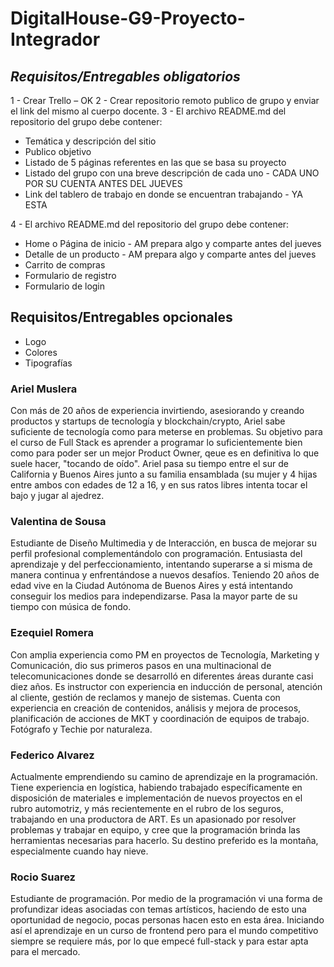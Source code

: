 # DigitalHouse-G9-Proyecto-Integrador

## _Requisitos/Entregables obligatorios_

1 - Crear Trello – OK
2 - Crear repositorio remoto publico de grupo y enviar el link del mismo al cuerpo docente.
3 - El archivo README.md del repositorio del grupo debe contener:
- Temática y descripción del sitio
- Publico objetivo
- Listado de 5 páginas referentes en las que se basa su proyecto
- Listado del grupo con una breve descripción de cada uno - CADA UNO POR SU CUENTA ANTES DEL   JUEVES
- Link del tablero de trabajo en donde se encuentran trabajando - YA ESTA

4 - El archivo README.md del repositorio del grupo debe contener:
- Home o Página de inicio - AM prepara algo y comparte antes del jueves
- Detalle de un producto - AM prepara algo y comparte antes del jueves
- Carrito de compras
- Formulario de registro
- Formulario de login

## Requisitos/Entregables opcionales
- Logo
- Colores
- Tipografías




### Ariel Muslera
Con más de 20 años de experiencia invirtiendo, asesiorando y creando productos y startups de tecnología y blockchain/crypto, Ariel sabe suficiente de tecnología como para meterse en problemas. Su objetivo para el curso de Full Stack es aprender a programar lo suficientemente bien como para poder ser un mejor Product Owner, qeue es en definitiva lo que suele hacer, "tocando de oído". 
Ariel pasa su tiempo entre el sur de California y Buenos Aires junto a su familia ensamblada (su mujer y 4 hijas entre ambos con edades de 12 a 16, y en sus ratos libres intenta tocar el bajo y jugar al ajedrez.

### Valentina de Sousa
Estudiante de Diseño Multimedia y de Interacción, en busca de mejorar su perfil profesional complementándolo con programación. Entusiasta del aprendizaje y del perfeccionamiento, intentando superarse a si misma de manera continua y enfrentándose a nuevos desafíos. Teniendo 20 años de edad vive en la Ciudad Autónoma de Buenos Aires y está intentando conseguir los medios para independizarse. Pasa la mayor parte de su tiempo con música de fondo. 

### Ezequiel Romera
Con amplia experiencia como PM en proyectos de Tecnología, Marketing y Comunicación, dio sus primeros pasos en una multinacional de telecomunicaciones donde se desarrolló en diferentes áreas durante casi diez años. Es instructor con experiencia en inducción de personal, atención al cliente, gestión de reclamos y manejo de sistemas. Cuenta con experiencia en creación de contenidos, análisis y mejora de procesos, planificación de acciones de MKT y coordinación de equipos de trabajo. Fotógrafo y Techie por naturaleza.

### Federico Alvarez
Actualmente emprendiendo su camino de aprendizaje en la programación. Tiene experiencia en logística, habiendo trabajado específicamente en disposición de materiales e implementación de nuevos proyectos en el rubro automotriz, y más recientemente en el rubro de los seguros, trabajando en una productora de ART. 
Es un apasionado por resolver problemas y trabajar en equipo, y cree que la programación brinda las herramientas necesarias para hacerlo. 
Su destino preferido es la montaña, especialmente cuando hay nieve. 

### Rocio Suarez
Estudiante de programación. Por medio de la programación vi una forma de profundizar ideas asociadas con temas artísticos, haciendo de esto una oportunidad de negocio, pocas personas hacen esto en esta área. Iniciando así el aprendizaje en un curso de frontend pero para el mundo competitivo siempre se requiere más, por lo que empecé full-stack y para estar apta para el mercado.
